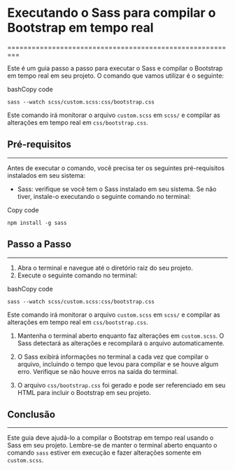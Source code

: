 # Executando o Sass para compilar o Bootstrap em tempo real
=========================================================

Este é um guia passo a passo para executar o Sass e compilar o Bootstrap em tempo real em seu projeto. O comando que vamos utilizar é o seguinte:

bashCopy code

`sass --watch scss/custom.scss:css/bootstrap.css`

Este comando irá monitorar o arquivo `custom.scss` em `scss/` e compilar as alterações em tempo real em `css/bootstrap.css`.

## Pré-requisitos
--------------

Antes de executar o comando, você precisa ter os seguintes pré-requisitos instalados em seu sistema:

-   Sass: verifique se você tem o Sass instalado em seu sistema. Se não tiver, instale-o executando o seguinte comando no terminal:

Copy code

`npm install -g sass`

## Passo a Passo
-------------

1.  Abra o terminal e navegue até o diretório raiz do seu projeto.
2.  Execute o seguinte comando no terminal:

bashCopy code

`sass --watch scss/custom.scss:css/bootstrap.css`

Este comando irá monitorar o arquivo `custom.scss` em `scss/` e compilar as alterações em tempo real em `css/bootstrap.css`.

1.  Mantenha o terminal aberto enquanto faz alterações em `custom.scss`. O Sass detectará as alterações e recompilará o arquivo automaticamente.

2.  O Sass exibirá informações no terminal a cada vez que compilar o arquivo, incluindo o tempo que levou para compilar e se houve algum erro. Verifique se não houve erros na saída do terminal.

3.  O arquivo `css/bootstrap.css` foi gerado e pode ser referenciado em seu HTML para incluir o Bootstrap em seu projeto.

## Conclusão
---------

Este guia deve ajudá-lo a compilar o Bootstrap em tempo real usando o Sass em seu projeto. Lembre-se de manter o terminal aberto enquanto o comando `sass` estiver em execução e fazer alterações somente em `custom.scss`.
